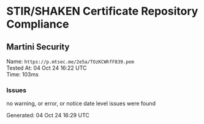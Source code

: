 # STIR/SHAKEN Certificate Repository Compliance

## Martini Security

Name: `https://p.mtsec.me/2e5a/TOzKCWhfF839.pem`\
Tested At: 04 Oct 24 16:22 UTC\
Time: 103ms

### Issues

no warning, or error, or notice date level issues were found

Generated: 04 Oct 24 16:29 UTC